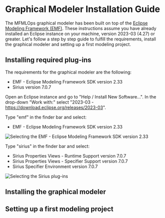 # Graphical Modeler Installation Guide

The MFMLOps graphical modeler has been built on top of the [Eclipse Modeling Framework (EMF)](https://www.eclipse.org/emf/). These instructions assume you have already installed an Eclipse instance on your machine, version 2023-03 (4.27) or greater. Let's follow a step by step guide to fulfill the requirements, install the graphical modeler and setting up a first modeling project.

## Installing required plug-ins

The requirements for the graphical modeler are the following:
- EMF - Eclipse Modeling Framework SDK version 2.33
- Sirius version 7.0.7

Open an Eclipse instance and go to "Help / Install New Software...". In the drop-down "Work with:" select "2023-03 - https://download.eclipse.org/releases/2023-03".

Type "emf" in the finder bar and select:
- EMF - Eclipse Modeling Framework SDK version 2.33

<img
  src="https://github.com/SOM-Research/MFMLOps/docs/imgs/InstallationGuide01.png?raw=true"
  alt="Selecting the EMF - Eclipse Modeling Framework SDK version 2.33"
  title="Selecting the EMF - Eclipse Modeling Framework SDK version 2.33"
  style="display: inline-block; margin: 0 auto">

Type "sirius" in the finder bar and select:
- Sirius Properties Views - Runtime Support version 7.0.7
- Sirius Properties Views - Specifier Support version 7.0.7
- Sirius Specifier Environment version 7.0.7

<img
  src="https://github.com/SOM-Research/MFMLOps/docs/imgs/InstallationGuide02.png?raw=true"
  alt="Selecting the Sirius plug-ins"
  title="Selecting the Sirius plug-ins"
  style="display: inline-block; margin: 0 auto">



## Installing the graphical modeler

## Setting up a first modeling project

